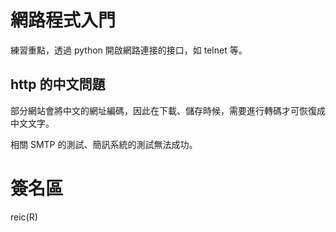 # 網路程式入門

練習重點，透過 python 開啟網路連接的接口，如 telnet 等。

## http 的中文問題

部分網站會將中文的網址編碼，因此在下載、儲存時候，需要進行轉碼才可恢復成中文文字。

相關 SMTP 的測試、簡訊系統的測試無法成功。

# 簽名區

reic(R)